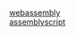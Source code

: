 [webassembly](https://webassembly.org/)  
[assemblyscript](https://www.assemblyscript.org/introduction.html)  